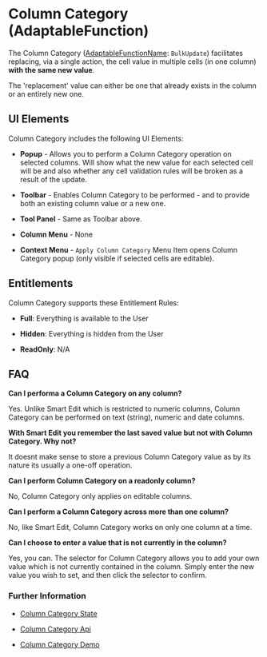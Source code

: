 # Column Category (AdaptableFunction)

The Column Category ([AdaptableFunctionName](https://api.adaptabletools.com/modules/_src_predefinedconfig_common_types_.html#adaptablefunctionname): `BulkUpdate`) facilitates replacing, via a single action, the cell value in multiple cells (in one column) **with the same new value**.

The 'replacement' value can either be one that already exists in the column or an entirely new one.

## UI Elements
Column Category includes the following UI Elements:

- **Popup** - Allows you to perform a Column Category operation on selected columns.  Will show what the new value for each selected cell will be and also whether any cell validation rules will be broken as a result of the update.

- **Toolbar** - Enables Column Category to be performed - and to provide both an existing column value or a new one.

- **Tool Panel** - Same as Toolbar above.

- **Column Menu** - None

- **Context Menu** - `Apply Column Category` Menu Item opens Column Category popup (only visible if selected cells are editable).

## Entitlements
Column Category supports these Entitlement Rules:

- **Full**: Everything is available to the User

- **Hidden**: Everything is hidden from the User

- **ReadOnly**: N/A

## FAQ

**Can I performa a Column Category on any column?**

Yes. Unlike Smart Edit which is restricted to numeric columns, Column Category can be performed on text (string), numeric and date columns.

**With Smart Edit you remember the last saved value but not with Column Category. Why not?**

It doesnt make sense to store a previous Column Category value as by its nature its usually a one-off operation.

**Can I perform Column Category on a readonly column?**

No, Column Category only applies on editable columns.

**Can I perform a Column Category across more than one column?**

No, like Smart Edit, Column Category works on only one column at a time.

**Can I choose to enter a value that is not currently in the column?**

Yes, you can. The selector for Column Category allows you to add your own value which is not currently contained in the column. Simply enter the new value you wish to set, and then click the selector to confirm.


### Further Information
- [Column Category State](https://api.adaptabletools.com/interfaces/_src_predefinedconfig_cellsummarystate_.cellsummarystate.html)

- [Column Category Api](https://api.adaptabletools.com/interfaces/_src_api_cellsummaryapi_.cellsummaryapi.html)

- [Column Category Demo](https://demo.adaptabletools.com/gridmanagement/aggridcellsummarydemo)





